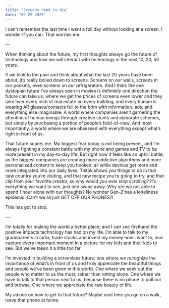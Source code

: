 ```yaml
---
title: "Screens need to die"
date: "09-29-2025"
---
```

I can’t remember the last time I went a full day without looking at a screen. I wonder if you can. That worries me.

—

When thinking about the future, my first thoughts always go the future of technology and how we will interact with technology in the next 10, 20, 50 years.

If we look to the past and think about what the last 20 years have been about, it’s really boiled down to screens. Screens on our walls, screens in our pockets, even screens on our refrigerators. And I think the one dystopian future I’ve always seen in movies is definitely one direction the future can take us, where we get the prices of screens even lower and they take over every inch of real estate on every building, and every human is wearing AR glasses/contacts full to the brim with information, ads, and everything else imaginable. A world where companies aren’t garnering the attention of human beings through creative stunts and elaborate schemes, but simply by purchasing a portion of people’s field-of-view. And most importantly, a world where we are obsessed with everything except what’s right in front of us.

That future scares me. My biggest fear today is not being present, and I’m always fighting a constant battle with my phone and games and TV to be more present in my day-to-day life. But right now it feels like an uphill battle, as the biggest companies are creating more addictive algorithms and more personalized content to keep you hooked, all while devices get more and more integrated into our daily lives. Tiktok shows you things to do in that new country you’re visiting, and that new recipe you’re going to try, and that clip from your favorite creator, so why would you ever stop scrolling? It’s everything we want to see, just one swipe away. Why are we not able to spend 1 hour alone with our thoughts? No wonder Gen-Z has a loneliness epidemic! Can’t we all just GET OFF OUR PHONES?!

This has got to stop.

—

I’m totally for making the world a better place, and I can see firsthand the positive impacts technology has had on my life. I’m able to talk to my grandparents in India,  trade stocks and invest my money how I want to, and capture every important moment in a picture for my kids and their kids to see. But we’ve taken it a little too far. 

I’m invested in building a screenless future, one where we recognize the importance of what’s in front of us and truly appreciate the beautiful things and people we’ve been given in this world. One where we seek out the people who matter to us the most, rather than rotting alone. One where we have to talk to that person next to us, because there is no phone to pull out and browse. One where we appreciate the raw beauty of life.

My advice on how to get to that future? Maybe next time you go on a walk, leave that phone at home.